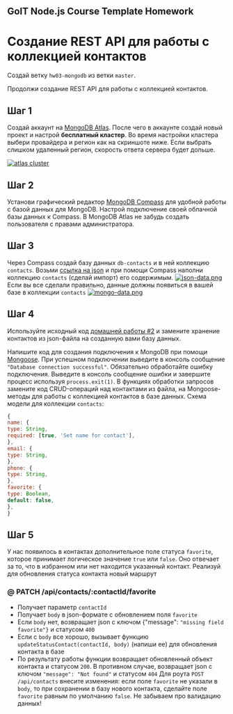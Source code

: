 ## GoIT Node.js Course Template Homework

# Cоздание REST API для работы с коллекцией контактов

Создай ветку `hw03-mongodb` из ветки `master`.

Продолжи создание REST API для работы с коллекцией контактов.

## Шаг 1

Создай аккаунт на [MongoDB Atlas](https://www.mongodb.com/atlas/database). После чего в аккаунте создай новый проект и настрой **бесплатный кластер**. Во время настройки кластера выбери провайдера и регион как на скриншоте ниже. Если выбрать слишком удаленный регион, скорость ответа сервера будет дольше.

[![atlas cluster](https://raw.githubusercontent.com/goitacademy/nodejs-homework/master/homework-03/atlas-cluster.jpg)](https://github.com/goitacademy/nodejs-homework/blob/master/homework-03/atlas-cluster.jpg)

## Шаг 2

Установи графический редактор [MongoDB Compass](https://www.mongodb.com/try/download/compass) для удобной работы с базой данных для MongoDB. Настрой подключение своей облачной базы данных к Compass. В MongoDB Atlas не забудь создать пользователя с правами администратора.

## Шаг 3

Через Compass создай базу данных `db-contacts` и в ней коллекцию `contacts`. Возьми [ссылка на json](https://github.com/goitacademy/nodejs-homework/blob/master/homework-03/contacts.json) и при помощи Compass наполни коллекцию `contacts` (сделай импорт) его содержимым.
[![json-data.png](https://raw.githubusercontent.com/goitacademy/nodejs-homework/master/homework-03/json-data.png)](https://github.com/goitacademy/nodejs-homework/blob/master/homework-03/json-data.png)
Если вы все сделали правильно, данные должны появиться в вашей базе в коллекции `contacts`
[![mongo-data.png](https://raw.githubusercontent.com/goitacademy/nodejs-homework/master/homework-03/mongo-data.png)](https://github.com/goitacademy/nodejs-homework/blob/master/homework-03/mongo-data.png)

## Шаг 4

Используйте исходный код [домашней работы #2](https://github.com/goitacademy/nodejs-homework/blob/master/homework-02/README.md) и замените хранение контактов из json-файла на созданную вами базу данных.

Напишите код для создания подключения к MongoDB при помощи [Mongoose](https://mongoosejs.com/).
При успешном подключении выведите в консоль сообщение `"Database connection successful"`.
Обязательно обработайте ошибку подключения. Выведите в консоль сообщение ошибки и завершите процесс используя `process.exit(1)`.
В функциях обработки запросов замените код CRUD-операций над контактами из файла, на Mongoose-методы для работы с коллекцией контактов в базе данных.
Схема модели для коллекции `contacts`:

```javascript
{
name: {
type: String,
required: [true, 'Set name for contact'],
},
email: {
type: String,
},
phone: {
type: String,
},
favorite: {
type: Boolean,
default: false,
},
}
```

## Шаг 5

У нас появилось в контактах дополнительное поле статуса `favorite`, которое принимает логическое значение `true` или `false`. Оно отвечает за то, что в избранном или нет находится указанный контакт. Реализуй для обновления статуса контакта новый маршрут

### @ PATCH /api/contacts/:contactId/favorite

- Получает параметр `contactId`
- Получает `body` в json-формате c обновлением поля `favorite`
- Если `body` нет, возвращает json с ключом {"message": `"missing field favorite"}` и статусом `400`
- Если с `body` все хорошо, вызывает функцию `updateStatusContact(contactId, body)` (напиши ее) для обновления контакта в базе
- По результату работы функции возвращает обновленный объект контакта и статусом `200`. В противном случае, возвращает json с ключом `"message": "Not found"` и статусом `404`
  Для роута `POST /api/contacts` внесите изменения: если поле `favorite` не указали в `body`, то при сохранении в базу нового контакта, сделайте поле `favorite` равным по умолчанию `false`. Не забываем про валидацию данных!
